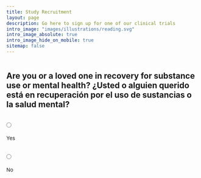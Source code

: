 ```yaml
---
title: Study Recruitment
layout: page
description: Go here to sign up for one of our clinical trials
intro_image: "images/illustrations/reading.svg"
intro_image_absolute: true
intro_image_hide_on_mobile: true
sitemap: false
---
```


<form id="fs-frm" name="complaint-form" accept-charset="utf-8" action="https://formspree.io/f/mrgwkbjp" method="post">
  <fieldset id="fs-frm-inputs">
    <div id="recovery">
      <h2>Are you or a loved one in recovery for substance use or mental health? ¿Usted o alguien querido está en recuperación por el uso de sustancias o la salud mental?</h2>
      <div class="radio-row">
        <div class="radio">
          <input type="radio" id="recoveryYes" name="recovery" value="YES" onChange="yesAnswer('spanish')">
          <label for="yes">Yes</label><br>
        </div>
        <div class="radio">
          <input type="radio" id="recoveryNo" name="recovery" value="NO" onChange="noAnswer()">
          <label for="no">No</label><br>
        </div>
      </div>
    </div>
    <div id="spanish" style="display:none;">
      <h2 id="spanish-label">Does that person speak Spanish? ¿Esa persona habla español?</h2>
      <div class="radio-row">
        <div class="radio">
          <input type="radio" id="spanishYes" name="spanish" value="YES" onChange="yesAnswer('spanishPrimary')">
          <label for="yes">Yes / Sí</label><br>
        </div>
        <div class="radio">
          <input type="radio" id="spanishNo" name="spanish" value="NO" onChange="noAnswer()">
          <label for="no">No</label><br>
        </div>
      </div>
    </div>
    <div id="spanishPrimary" style="display:none;">
      <h2>Do you read better in Spanish? ¿Lees mejor en español?</h2>
      <div class="radio-row">
        <div class="radio">
          <input type="radio" id="spanishPrimaryYes" name="spanishPrimary" value="YES" onChange="spanishLabels()">
          <label for="yes">Yes / Sí</label><br>
        </div>
        <div class="radio">
          <input type="radio" id="spanishPrimaryNo" name="spanishPrimary" value="NO" onChange="yesAnswer('adult')">
          <label for="no">No</label><br>
        </div>
      </div>
    </div>
    <div id="adult" style="display:none;">
      <h2 id="adult-label">Are you an adult over the age of 18?</h2>
      <div class="radio-row">
        <div class="radio">
          <input type="radio" id="adultYes" name="adult" value="YES" onChange="yesAnswer('smartphone')">
          <label for="yes">Yes / Sí</label><br>
        </div>
        <div class="radio">
          <input type="radio" id="adultNo" name="adult" value="NO" onChange="noAnswer()">
          <label for="no">No</label><br>
        </div>
      </div>
    </div>
    <div id="smartphone" style="display:none;">
      <h2 id="smartphone-label">Do you have a smartphone?</h2>
      <div class="radio-row">
        <div class="radio">
          <input type="radio" id="smartphoneYes" name="smartphone" value="YES" onChange="yesAnswer('help')">
          <label for="yes">Yes</label><br>
        </div>
        <div class="radio">
          <input type="radio" id="smartphoneNo" name="smartphone" value="NO" onChange="noAnswer()">
          <label for="no">No</label><br>
        </div>
      </div>
    </div>
    <div id="help" style="display:none;">
      <h2 id="help-label">Interested in helping us improve access to behavioral health services?</h2>
      <div class="radio-row">
        <div class="radio">
          <input type="radio" id="helpYes" name="help" value="YES" onChange="yesAnswer('full_form')">
          <label for="yes">Yes</label><br>
        </div>
        <div class="radio">
          <input type="radio" id="helpNo" name="help" value="NO" onChange="noAnswer()">
          <label for="no">No</label><br>
        </div>
      </div>
    </div>
    <div id="full_form" style="display:none;">
      <div id="name">
        <label for="first" id="name-label">First Name*</label>
        <input type="text" name="name" id="first" placeholder="First name / Primer nombre" required>
      </div>
      <div id="phone">
        <label for="telephone" id="phone-label">Phone Number*</label>
        <input type="telephone" name="telephone" id="telephone" placeholder="(555) 555-5555" required>
      </div>
      <div id="availability">
        <label for="contact" id="availability-label">When is a good time to contact you?*</label>
        <input type="text" name="contact" id="contact" placeholder="Monday evenings, for example / Los lunes por la tarde, por ejemplo." required>
      </div>
    </div>
    <input type="hidden" name="_subject" id="email-subject" value="Rumbo Recruitment Form Submission">
  </fieldset>
  <input id="submit-form-button" type="submit" value="Submit / Enviar" style="display:none; margin-top: 1rem;">
</form>
<div id="no-thanks" style="display:none;">
  <h2 id="nothanks-label">Thank you for your time -- unfortunately, we're looking for somebody else!</h2>
</div>

  <style>/* reset */
  #fs-frm input,
  #fs-frm select,
  #fs-frm textarea,
  #fs-frm fieldset,
  #fs-frm optgroup,
  #fs-frm label,
  #fs-frm #card-element:disabled {
    font-family: inherit;
    font-size: 100%;
    color: inherit;
    border: none;
    border-radius: 0;
    display: block;
    width: 100%;
    padding: 0;
    margin: 0;
    -webkit-appearance: none;
    -moz-appearance: none;
  }
  #fs-frm label,
  #fs-frm legend,
  #fs-frm ::placeholder {
    font-size: .825rem;
    padding-top: .2rem;
    display: flex;
    align-items: baseline;
  }
  
  /* border, padding, margin, width */

  #fs-frm input,
  #fs-frm select,
  #fs-frm textarea,
  #fs-frm #card-element {
    border: 1px solid rgba(0,0,0,0.2);
    background-color: rgba(255,255,255,0.9);
    padding: .75em 1rem;
    margin-bottom: 1.5rem;
  }
  #fs-frm input:focus,
  #fs-frm select:focus,
  #fs-frm textarea:focus {
    background-color: white;
    outline-style: solid;
    outline-width: thin;
    outline-color: gray;
    outline-offset: -1px;
  }
  #fs-frm [type="text"],
  #fs-frm [type="email"] {
    width: 100%;
  }
  #fs-frm [type="button"],
  #fs-frm [type="submit"],
  #fs-frm [type="reset"] {
    width: auto;
    cursor: pointer;
    -webkit-appearance: button;
    -moz-appearance: button;
    appearance: button;
  }
  #fs-frm [type="button"]:focus,
  #fs-frm [type="submit"]:focus,
  #fs-frm [type="reset"]:focus {
    outline: none;
  }
  #fs-frm [type="submit"],
  #fs-frm [type="reset"] {
    margin-bottom: 0;
  }
  #fs-frm select {
    text-transform: none;
  }
  
  #fs-frm [type="checkbox"] {
    -webkit-appearance: checkbox;
    -moz-appearance: checkbox;
    appearance: checkbox;
    display: inline-block;
    width: auto;
    margin: 0 .5em 0 0 !important;
  }
  
  #fs-frm [type="radio"] {
    -webkit-appearance: radio;
    -moz-appearance: radio;
    appearance: radio;
    margin-bottom: 0 !important;
    margin-right: 3em;
    width: unset;
  }
  
  /* address, locale */
  #fs-frm fieldset.locale input[name="city"],
  #fs-frm fieldset.locale select[name="state"],
  #fs-frm fieldset.locale input[name="postal-code"] {
    display: inline;
  }
  #fs-frm fieldset.locale input[name="city"] {
    width: 52%;
  }
  #fs-frm fieldset.locale select[name="state"],
  #fs-frm fieldset.locale input[name="postal-code"] {
    width: 20%;
  }
  #fs-frm fieldset.locale input[name="city"],
  #fs-frm fieldset.locale select[name="state"] {
    margin-right: 3%;
  }
  </style>

<script>

var labelStrings = {
  smartphone: {
    english: 'Do you have a smartphone?',
    spanish: '¿Tiene un smartphone?'
  },
  adult: {
    english: 'Are you an adult over the age of 18?',
    spanish: '¿Eres adulto mayor de 18 años?'
  },
  help: {
    english: 'Interested in helping us improve access to behavioral health services?',
    spanish: '¿Está interesado en ayudarnos a mejorar el acceso a los servicios de salud mental y tratamiento de adicciones?'
  },
  name: {
    english: 'First Name*',
    spanish: 'Primer nombre*'
  },
  phone: {
    english: 'Phone Number*',
    spanish: 'Número de teléfono*'
  },
  availability: {
    english: 'When is a good time to contact you?*',
    spanish: '¿Cuándo es un buen momento para contactarlo?*'
  },
  nothanks: {
    english: 'Thank you for your time -- unfortunately, we\'re looking for somebody else!',
    spanish: '¡Gracias por su tiempo, pero estamos buscando a otra persona!'
  }
}

var speaksSpanish = false;

function yesAnswer(selector) {
  var element = document.getElementById(selector);
  element.style.display = 'block';
}

function noAnswer() {
  var formElement = document.getElementById('fs-frm');
  formElement.style.display = 'none';

  var noThanksElement = document.getElementById('no-thanks');
  noThanksElement.style.display = 'block';
}

function spanishLabels() {
  // handle translations
  for (var label in labelStrings) {
    document.getElementById(label + '-label').innerHTML = labelStrings[label]['spanish'];
  }
  
  // show element
  var element = document.getElementById('adult');
  element.style.display = 'block';
}

var contactElement = document.getElementById('contact');
contactElement. addEventListener("input", (event) => {
  var submit = document.getElementById('submit-form-button');
  submit.style.display = 'block';
});

</script>